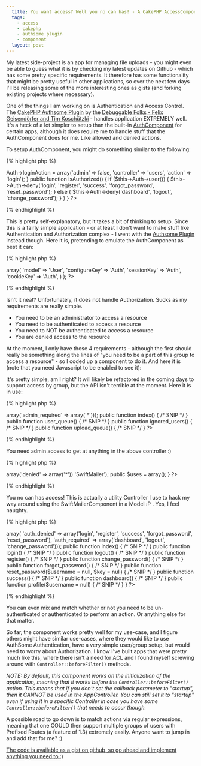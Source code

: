 ```yaml
---
  title: You want access? Well you no can has! - A CakePHP AccessComponent
  tags:
    - access
    - cakephp
    - authsome plugin
    - component
  layout: post
---
```


My latest side-project is an app for managing file uploads - you might even be able to guess what it is by checking my latest updates on Github - which has some pretty specific requirements. It therefore has some functionality that might be pretty useful in other applications, so over the next few days I'll be releasing some of the more interesting ones as gists (and forking existing projects where necessary).

One of the things I am working on is Authentication and Access Control. The [CakePHP Authsome Plugin](http://github.com/felixge/cakephp-authsome) by the [Debuggable Folks - Felix Geisendörfer and Tim Koschützki](http://debuggable.com/) - handles application EXTREMELY well. It's a heck of a lot simpler to setup than the built-in [AuthComponent](http://api.cakephp.org/class/auth-component) for certain apps, although it does require me to handle stuff that the AuthComponent does for me. Like allowed and denied actions.

To setup AuthComponent, you might do something similar to the following:

{% highlight php %}
<?php
class UsersController extends AppController {
	public $name = 'Users';
	public $components = array('Auth');
	
	public function beforeFilter() {
		parent::beforeFilter();
		$this->Auth->loginAction = array('admin' => false, 'controller' => 'users', 'action' => 'login');
	}

	public function isAuthorized() {
		if ($this->Auth->user()) {
			$this->Auth->deny('login', 'register', 'success', 'forgot_password', 'reset_password');
		} else {
			$this->Auth->deny('dashboard', 'logout', 'change_password');
		}
	}
}
?>
{% endhighlight %}

This is pretty self-explanatory, but it takes a bit of thinking to setup. Since this is a fairly simple application - or at least I don't want to make stuff like Authentication and Authorization complex - I went with the  [Authsome Plugin](http://github.com/felixge/cakephp-authsome) instead though. Here it is, pretending to emulate the AuthComponent as best it can:

{% highlight php %}
<?php
class AppController extends Controller {
	public $components = array(
		'Authsome.Authsome' => array(
			'model' => 'User',
			'configureKey' => 'Auth',
			'sessionKey' => 'Auth',
			'cookieKey' => 'Auth',
		)
	);
?>
{% endhighlight %}

Isn't it neat? Unfortunately, it does not handle Authorization. Sucks as my requirements are really simple.

 - You need to be an administrator to access a resource
 - You need to be authenticated to access a resource
 - You need to NOT be authenticated to access a resource
 - You are denied access to the resource

At the moment, I only have those 4 requirements - although the first should really be something along the lines of "you need to be a part of this group to access a resource" - so I coded up a component to do it. And here it is (note that you need Javascript to be enabled to see it):

<script src="http://gist.github.com/276000.js"></script>

It's pretty simple, am I right? It will likely be refactored in the coming days to support access by group, but the API isn't terrible at the moment. Here it is in use:

{% highlight php %}
<?php
class ModerationsController extends AppController {
	public $name = 'Moderations';
	public $components = array('Access' => array('admin_required' => array('*')));
	
	public function index() { /* SNIP */ }
	public function user_queue() { /* SNIP */ }
	public function ignored_users() { /* SNIP */ }
	public function upload_queue() { /* SNIP */ }
?>
{% endhighlight %}

You need admin access to get at anything in the above controller :)

{% highlight php %}
<?php
class MailsController extends AppController {
	public $name = 'Mails';
	public $components = array(
		'Access' => array('denied' => array('*'))
		'SwiftMailer');
	public $uses = array();
}
?>
{% endhighlight %}

You no can has access! This is actually a utility Controller I use to hack my way around using the SwiftMailerComponent in a Model :P . Yes, I feel naughty.

{% highlight php %}
<?php
class UsersController extends AppController{
	public $name = 'Users';
	public $helpers = array('Gravatar');
	public $components = array(
		'Access' => array(
			'auth_denied' => array('login', 'register', 'success', 'forgot_password', 'reset_password'),
			'auth_required' => array('dashboard', 'logout', 'change_password')));

	public function index() { /* SNIP */ }
	public function login() { /* SNIP */ }
	public function logout() { /* SNIP */ }
	public function register() { /* SNIP */ }
	public function change_password() { /* SNIP */ }
	public function forgot_password() { /* SNIP */ }
	public function reset_password($username = null, $key = null) { /* SNIP */ }
	public function success() { /* SNIP */ }
	public function dashboard() { /* SNIP */ }
	public function profile($username = null) { /* SNIP */ }
}
?>
{% endhighlight %}

You can even mix and match whether or not you need to be un-authenticated or authenticated to perform an action. Or anything else for that matter.

So far, the component works pretty well for my use-case, and I figure others might have similar use-cases, where they would like to use AuthSome Authentication, have a very simple user/group setup, but would need to worry about Authorization. I know I've built apps that were pretty much like this, where there isn't a need for ACL and I found myself screwing around with `Controller::beforeFilter()` methods.

_NOTE: By default, this component works on the initialization of the application, meaning that it works before the `Controller::beforeFilter()` action. This means that if you don't set the callback parameter to "startup", then it CANNOT be used in the AppController. You can still set it to "startup" even if using it in a specific Controller in case you have some `Controller::beforeFilter()` that needs to occur though._

A possible road to go down is to match actions via regular expressions, meaning that one COULD then support multiple groups of users with Prefixed Routes (a feature of 1.3) extremely easily. Anyone want to jump in and add that for me? :)

[The code is available as a gist on github, so go ahead and implement anything you need to :)](http://gist.github.com/276000)